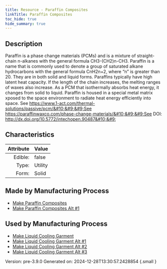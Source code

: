 ```yaml
---
title: Resource - Paraffin Composites
linkTitle: Paraffin Composites
toc_hide: true
hide_summary: true
---
```


## Description
 Paraffin is a phase change &#10;&#9;&#9;materials (PCMs) and is a mixture of straight-chain n-alkanes with the general formula &#10;&#9;&#9;CH3-(CH2)n-CH3. Paraffin is a name that is commonly used to denote a group of saturated &#10;&#9;&#9;alkane hydrocarbons with the general formula CnH2n+2, where “n” is greater than 20. &#10;&#9;&#9;They are in both solid and liquid forms.&#10;&#9;&#9;&#10;&#9;&#9;Paraffins typically have high latent heat capacity. If the length of the &#10;&#9;&#9;chain increases, the melting ranges of waxes also increase. &#10;&#10;&#9;&#9;As a PCM that isothermally absorbs heat energy, it changes from solid to liquid. Paraffin &#10;&#9;&#9;is housed in a special metal matrix xposed to the space environment to radiate heat energy &#10;&#9;&#9;efficiently into space.&#10;&#9;&#9;&#10;&#9;&#9;See https://www.1-act.com/thermal-solutions/passive/pcm/&#10;&#9;&#9;See https://paraffinwaxco.com/phase-change-materials/&#10;&#9;&#9;See DOI: http://dx.doi.org/10.5772/intechopen.90487&#10;&#9;

## Characteristics

| Attribute      | Value |
|--------:|:------|
|Edible:|false|
|Type:|Utility|
|Form:|Solid|
 
## Made by Manufacturing Process

- [Make Paraffin Composites](/docs/definitions/process/make-paraffin-composites)
- [Make Paraffin Composites Alt #1](/docs/definitions/process/make-paraffin-composites-alt--1)

## Used by Manufacturing Process

- [Make Liquid Cooling Garment](/docs/definitions/process/make-liquid-cooling-garment)
- [Make Liquid Cooling Garment Alt #1](/docs/definitions/process/make-liquid-cooling-garment-alt--1)
- [Make Liquid Cooling Garment Alt #2](/docs/definitions/process/make-liquid-cooling-garment-alt--2)
- [Make Liquid Cooling Garment Alt #3](/docs/definitions/process/make-liquid-cooling-garment-alt--3)


    

Version: pre-3.9.0 Generated on: 2024-12-28T13:30:57.2428854
{.small }
